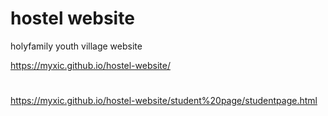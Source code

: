 # hostel website
 holyfamily youth village website

https://myxic.github.io/hostel-website/
#
https://myxic.github.io/hostel-website/student%20page/studentpage.html
